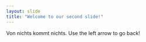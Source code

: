 ```yaml
---
layout: slide
title: "Welcome to our second slide!"
---
```

Von nichts kommt nichts.
Use the left arrow to go back!